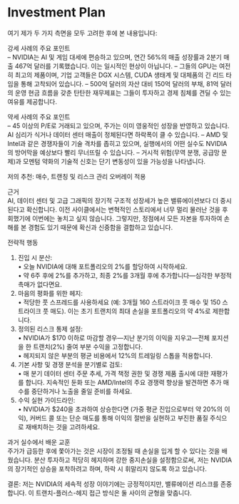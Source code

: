 # Investment Plan

여기 제가 두 가지 측면을 모두 고려한 후에 본 내용입니다:

강세 사례의 주요 포인트  
– NVIDIA는 AI 및 게임 대세에 편승하고 있으며, 연간 56%의 매출 성장률과 2분기 매출 467억 달러를 기록했습니다. 이는 일시적인 현상이 아닙니다. – 그들의 GPU는 여전히 최고의 제품이며, 기업 고객들은 DGX 시스템, CUDA 생태계 및 대체품의 긴 리드 타임을 통해 고착되어 있습니다. – 500억 달러의 자산 대비 150억 달러의 부채, 81억 달러의 운영 현금 흐름을 갖춘 탄탄한 재무제표는 그들이 투자하고 경제 침체를 견딜 수 있는 여유를 제공합니다.  

약세 사례의 주요 포인트  
– 45 이상의 P/E로 거래되고 있으며, 주가는 이미 영웅적인 성장을 반영하고 있습니다. AI 심리가 식거나 데이터 센터 매출이 정체된다면 하락폭이 클 수 있습니다. – AMD 및 Intel과 같은 경쟁자들이 기술 격차를 좁히고 있으며, 실행에서의 어떤 실수도 NVIDIA의 방어막을 예상보다 빨리 무너뜨릴 수 있습니다. – 거시적 위험(무역 분쟁, 공급망 문제)과 모멘텀 약화의 기술적 신호는 단기 변동성이 있을 가능성을 나타냅니다.  

저의 추천: 매수, 트랜칭 및 리스크 관리 오버레이 적용  

근거  
AI, 데이터 센터 및 고급 그래픽의 장기적 구조적 성장세가 높은 밸류에이션보다 더 중시된다고 확신합니다. 이전 사이클에서는 변혁적인 스토리에서 너무 멀리 물러난 것을 후회했기에 이번에는 놓치고 싶지 않습니다. 그렇지만, 정점에서 모든 자본을 투자하여 손해를 본 경험도 있기 때문에 확신과 신중함을 결합하고 있습니다.  

전략적 행동  
1. 진입 시 분산:  
   • 오늘 NVIDIA에 대해 포트폴리오의 2%를 할당하여 시작하세요.  
   • 약 6주 후에 2%를 추가하고, 최종 2%를 3개월 후에 추가합니다—심각한 부정적 촉매가 없다면요.  
2. 마음의 평화를 위한 헤지:  
   • 적당한 풋 스프레드를 사용하세요 (예: 3개월 160 스트라이크 풋 매수 및 150 스트라이크 풋 매도). 이는 초기 트랜치의 최대 손실을 포트폴리오의 약 4%로 제한합니다.  
3. 정의된 리스크 통제 설정:  
   • NVIDIA가 $170 이하로 마감할 경우—지난 분기의 이익을 지우고—전체 포지션을 한 트랜치(2%) 줄여 부분 수익을 고정합니다.  
   • 헤지되지 않은 부분의 평균 비용에서 12%의 트레일링 스톱을 적용합니다.  
4. 기본 사항 및 경쟁 분석을 분기별로 검토:  
   • 매 분기 데이터 센터 주문 추세, 가격 책정 권한 및 경쟁 제품 출시에 대한 재평가를 합니다. 지속적인 둔화 또는 AMD/Intel의 주요 경쟁력 향상을 발견하면 추가 매수를 중단하거나 노출을 줄일 준비를 하세요.  
5. 수익 실현 가이드라인:  
   • NVIDIA가 $240을 초과하여 상승한다면 (가중 평균 진입으로부터 약 20%의 이익), 커버드 콜 또는 단순 매도를 통해 이익의 절반을 실현하고 부진한 품질 주식으로 재배치하는 것을 고려하세요.  

과거 실수에서 배운 교훈  
주가가 급등한 후에 쫓아가는 것은 시장이 조정될 때 손실을 입게 할 수 있다는 것을 배웠습니다. 분산 투자하고 적당히 헤지하며 강한 중지손실을 설정함으로써, 저는 NVIDIA의 장기적인 상승을 포착하려고 하며, 하락 시 휘말리지 않도록 하고 있습니다.  

결론: 저는 NVIDIA의 세속적 성장 이야기에는 긍정적이지만, 밸류에이션 리스크를 존중합니다. 이 트랜치-플러스-헤지 접근 방식은 둘 사이의 균형을 맞춥니다.
